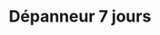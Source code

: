 ---
title: "Dépanneur 7 jours"
url: /montreal/depanneur-7-jours-rue-tillemont/
shop: Lebensmittel
---